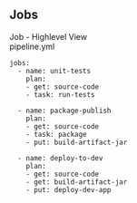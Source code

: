 ## Jobs

Job - Highlevel View
<br>
pipeline.yml
```
jobs:
  - name: unit-tests
    plan:
    - get: source-code
    - task: run-tests

  - name: package-publish
    plan:
    - get: source-code
    - task: package
    - put: build-artifact-jar

  - name: deploy-to-dev
    plan:
    - get: source-code
    - get: build-artifact-jar
    - put: deploy-dev-app
```
